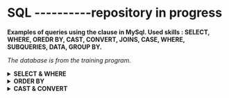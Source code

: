 # SQL ----------repository in progress



**Examples of queries using the clause in MySql. Used skills : SELECT, WHERE, OREDR BY, CAST, CONVERT, JOINS, CASE, WHERE, SUBQUERIES, DATA, GROUP BY.**<br>

<i>The database is from the training program.</i>



<details>
<summary><b>SELECT & WHERE</b></summary>

 <br>
select BusinessEntityID, JobTitle, HireDate <br> 
from HumanResources.Employee <br> 
where HireDate >'20120112'; <br>
 <br>
 
 ![image](https://user-images.githubusercontent.com/115644864/198397801-908d6bde-f875-4dd5-8806-ce890ab4c6a3.png)
 
<br>
 select BusinessEntityID, JobTitle, HireDate, OrganizationLevel, Gender<br>
 from HumanResources.Employee<br>
 where OrganizationLevel <2 and (Gender ='F' or Gender='M');<br>
<br>

![image](https://user-images.githubusercontent.com/115644864/198398097-737d0364-7f49-41ab-90a8-6c4c6120ef03.png)

<br>
 select BusinessEntityID, SickLeaveHours<br>
 from HumanResources.Employee<br>
 where SickLeaveHours between 40 and 50;<br>
 <br>
 
![image](https://user-images.githubusercontent.com/115644864/198403066-4bfdabc3-0fc5-4c03-92b6-04914e3485d8.png)

<br>
select *<br>
from Person.CountryRegion<br>
where Name like 'A%';<br>
<br>

![image](https://user-images.githubusercontent.com/115644864/198403274-e7e07a6e-08a5-4154-b0a9-bf6828c65175.png)

<br>
 select *<br>
from Person.CountryRegion<br>
where CountryRegionCode like '[B-E]%';<br>
 <br>
 
 ![image](https://user-images.githubusercontent.com/115644864/198403742-c81a6bab-abc7-451a-ba2c-cc345b2f5b29.png)

 <br>
 
 select * <br>
from Person.CountryRegion <br>
where Name like '_o%'; <br>
  <br>
 
 ![image](https://user-images.githubusercontent.com/115644864/198403850-6340dc0f-01b9-45c0-8e23-50e7afd0e461.png)
 
  <br>
select top 8 DepartmentID as Numer_Departamentu, Name as<br>
"Nazwa departamentu" <br>
from HumanResources.Department;<br>
<br>

![image](https://user-images.githubusercontent.com/115644864/198405221-c43f6707-be3a-42dc-b62c-7d60b8c1ef19.png)


<br>



 </details>
 
 <details>
<summary><b>ORDER BY</b></summary> <br>
 select BusinessEntityID, JobTitle as "Stanowisko pracownika", HireDate, MaritalStatus<br>
from HumanResources.Employee<br>
where MaritalStatus='M'<br>
order by 1 desc;<br>
 <br>
 
 ![image](https://user-images.githubusercontent.com/115644864/198404464-49a51dae-d0df-4e4d-829e-cc5302cf8bc5.png)

  <br>
 
 select BusinessEntityID, JobTitle as "Stanowisko pracownika", HireDate, MaritalStatus  <br>
from HumanResources.Employee  <br>
where MaritalStatus='M'  <br>
order by 1 desc, HireDate  <br>
   <br>
 
 ![image](https://user-images.githubusercontent.com/115644864/198404676-51d35c10-9441-4401-b3ef-62d2079b0517.png)

 
   <br>
select top 1 LocationID, Name, CostRate<br>
from Production.Location<br>
order by CostRate desc<br>
<br>

![image](https://user-images.githubusercontent.com/115644864/198405424-f4137155-0e2c-452c-83f6-df3d857dc2d2.png)


<br>
  </details>
<details>
<summary><b>CAST & CONVERT</b></summary> <br>
select cast(VacationHours as float)/8 as Kolumna<br>
from HumanResources.Employee<br>
<br>

![image](https://user-images.githubusercontent.com/115644864/198734683-9642c777-da5a-4761-9540-4ce8cf072d27.png)

<br>
select getdate() as "Aktualna data z godzina"<br>
<br>

![image](https://user-images.githubusercontent.com/115644864/198734771-81ecfb76-19a0-4b69-8476-bed2b00909a4.png)


<br>
select BusinessEntityID, <br>
cast(RateChangeDate as date) as "Data zmiany", <br>
str(Rate, 7,3) as "Sfromatowana stawka"<br>
from HumanResources.EmployeePayHistory<br>
<br>

![image](https://user-images.githubusercontent.com/115644864/198735232-357bdcae-75c7-4033-af44-cbadb2ce27ab.png)


<br>
  </details>
